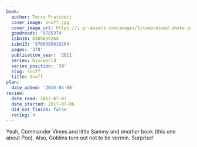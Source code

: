 ```yaml
---
book:
  author: Terry Pratchett
  cover_image: snuff.jpg
  cover_image_url: https://i.gr-assets.com/images/S/compressed.photo.goodreads.com/books/1302694636l/8785374._SX98_.jpg
  goodreads: '8785374'
  isbn10: 038561926X
  isbn13: '9780385619264'
  pages: '378'
  publication_year: '2011'
  series: Discworld
  series_position: '39'
  slug: snuff
  title: Snuff
plan:
  date_added: '2015-04-08'
review:
  date_read: 2017-07-07
  date_started: 2017-07-06
  did_not_finish: false
  rating: 4
---
```


Yeah, Commander Vimes and little Sammy and *another* book (this one about Poo). Also, Goblins turn out not to be vermin. Surprise!
